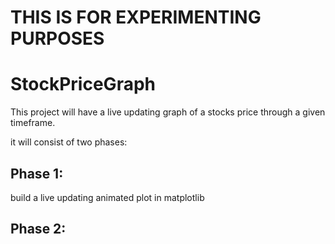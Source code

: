 # THIS IS FOR EXPERIMENTING PURPOSES
# StockPriceGraph
This project will have a live updating graph of a stocks price through a given timeframe.

it will consist of two phases:

## Phase 1:
build a live updating animated plot in matplotlib

## Phase 2:
